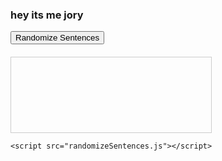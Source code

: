 ### hey its me jory

<html lang="en">
<head>
    <meta charset="UTF-8">
    <meta name="viewport" content="width=device-width, initial-scale=1.0">
    <title>Randomize Sentences</title>
    <style>
        #output {
            margin-top: 20px;
            border: 1px solid #ccc;
            padding: 10px;
            width: 300px;
            min-height: 100px;
        }
    </style>
</head>
<body>
    <button id="randomizeButton">Randomize Sentences</button>
    <div id="output"></div>

    <script src="randomizeSentences.js"></script>
</body>
</html>
